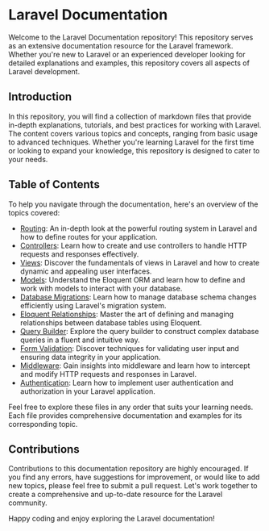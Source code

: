 # Laravel Documentation

Welcome to the Laravel Documentation repository! This repository serves as an extensive documentation resource for the Laravel framework. Whether you're new to Laravel or an experienced developer looking for detailed explanations and examples, this repository covers all aspects of Laravel development.

## Introduction

In this repository, you will find a collection of markdown files that provide in-depth explanations, tutorials, and best practices for working with Laravel. The content covers various topics and concepts, ranging from basic usage to advanced techniques. Whether you're learning Laravel for the first time or looking to expand your knowledge, this repository is designed to cater to your needs.

## Table of Contents

To help you navigate through the documentation, here's an overview of the topics covered:
- [Routing](Routing.md): An in-depth look at the powerful routing system in Laravel and how to define routes for your application.
- [Controllers](Controllers.md): Learn how to create and use controllers to handle HTTP requests and responses effectively.
- [Views](Views.md): Discover the fundamentals of views in Laravel and how to create dynamic and appealing user interfaces.
- [Models](Models.md): Understand the Eloquent ORM and learn how to define and work with models to interact with your database.
- [Database Migrations](Migrations.md): Learn how to manage database schema changes efficiently using Laravel's migration system.
- [Eloquent Relationships](Eloquent%20Relationships.md): Master the art of defining and managing relationships between database tables using Eloquent.
- [Query Builder](Query%20Builder.md): Explore the query builder to construct complex database queries in a fluent and intuitive way.
- [Form Validation](Validation.md): Discover techniques for validating user input and ensuring data integrity in your application.
- [Middleware](Middleware.md): Gain insights into middleware and learn how to intercept and modify HTTP requests and responses in Laravel.
- [Authentication](Authentication.md): Learn how to implement user authentication and authorization in your Laravel application.

Feel free to explore these files in any order that suits your learning needs. Each file provides comprehensive documentation and examples for its corresponding topic.

## Contributions

Contributions to this documentation repository are highly encouraged. If you find any errors, have suggestions for improvement, or would like to add new topics, please feel free to submit a pull request. Let's work together to create a comprehensive and up-to-date resource for the Laravel community.

Happy coding and enjoy exploring the Laravel documentation!
